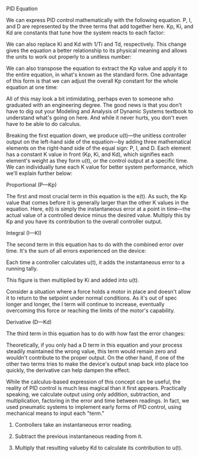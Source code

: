 PID Equation

We can express PID control mathematically with the following equation.
P, I, and D are represented by the three terms that add together here.
Kp, Ki, and Kd are constants that tune how the system reacts to each factor:

 


We can also replace Ki and Kd with 1/Ti and Td, respectively.
This change gives the equation a better relationship to
its physical meaning and allows the units to work out properly to a unitless number:

 


We can also transpose the equation to extract the Kp value
and apply it to the entire equation,
in what's known as the standard form.
One advantage of this form is that we can adjust
the overall Kp constant for the whole equation at one time:


 


All of this may look a bit intimidating, perhaps even to someone who graduated with an engineering degree.
The good news is that you don't have to dig out your Modeling and Analysis of Dynamic Systems textbook to
understand what's going on here. And while it never hurts, you don't even have to be able to do calculus.

Breaking the first equation down, we produce u(t)—the unitless controller output on the left-hand side of 
the equation—by adding three mathematical elements on the right-hand side of the equal sign: P, I, and D. 
Each element has a constant K value in front (Kp, Ki, and Kd), which signifies each element's weight as 
they form u(t), or the control output at a specific time. We can individually tune each K value for better 
system performance, which we'll explain further below:

Proportional (P—Kp)

The first and most crucial term in this equation is the e(t). As such, the Kp value that comes before it 
is generally larger than the other K values in the equation. Here, e(t) is simply the instantaneous error 
at a point in time—the actual value of a controlled device minus the desired value. Multiply this by Kp and
you have its contribution to the overall controller output.

Integral (I—KI)

The second term in this equation has to do with the combined error over time. It's the sum of all errors
experienced on the device:

Each time a controller calculates u(t), it adds the instantaneous error to a running tally.

This figure is then multiplied by Ki and added into u(t). 

Consider a situation where a force holds a motor in place and doesn't allow it to return to the setpoint under
normal conditions. As it's out of spec longer and longer, the I term will continue to increase, eventually 
overcoming this force or reaching the limits of the motor's capability.

Derivative (D—Kd)

The third term in this equation has to do with how fast the error changes:

Theoretically, if you only had a D term in this equation and your process steadily maintained the wrong value,
this term would remain zero and wouldn't contribute to the proper output. On the other hand, if one of the 
other two terms tries to make the device's output snap back into place too quickly, the derivative can help
dampen the effect.

While the calculus-based expression of this concept can be useful, the reality of PID control is much less
magical than it first appears. Practically speaking, we calculate output using only addition, subtraction,
and multiplication, factoring in the error and time between readings. In fact, we used pneumatic systems to 
implement early forms of PID control, using mechanical means to input each "term."

1. Controllers take an instantaneous error reading.

2. Subtract the previous instantaneous reading from it.

3. Multiply that resulting valueby Kd to calculate its contribution to u(t). 

